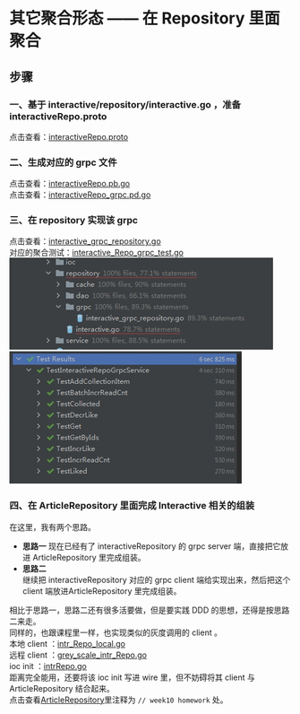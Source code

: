 # 其它聚合形态 —— 在 Repository 里面聚合

## 步骤
### 一、基于 interactive/repository/interactive.go ，准备 interactiveRepo.proto
 点击查看：[interactiveRepo.proto](webook/api/proto/intrRepo/v1/interactiveRepo.proto)
 
### 二、生成对应的 grpc 文件
点击查看：[interactiveRepo.pb.go](webook/api/proto/gen/intrRepo/v1/interactiveRepo.pb.go)  
点击查看：[interactiveRepo_grpc.pd.go](webook/api/proto/gen/intrRepo/v1/interactiveRepo_grpc.pb.go)   

### 三、在 repository 实现该 grpc  
点击查看：[interactive_grpc_repository.go](webook/interactive/repository/grpc/interactive_grpc_repository.go)  
对应的聚合测试：[interactive_Repo_grpc_test.go](webook/interactive/integration/interactive_Repo_grpc_test.go)    
![结果1](./pic/intr_repo_grpc的聚合测试结果1.png)
![结果2](./pic/intr_repo_grpc的聚合测试结果2.png)

### 四、在 ArticleRepository 里面完成 Interactive 相关的组装
在这里，我有两个思路。  
- **思路一**
现在已经有了 interactiveRepository 的 grpc server 端，直接把它放进 ArticleRepository 里完成组装。  
- **思路二**   
继续把 interactiveRepository 对应的 grpc client 端给实现出来，然后把这个 client 端放进ArticleRepository 里完成组装。     

相比于思路一，思路二还有很多活要做，但是要实践 DDD 的思想，还得是按思路二来走。     
同样的，也跟课程里一样，也实现类似的灰度调用的 client 。     
本地 client ：[intr_Repo_local.go](webook/internal/web/client/intr_local.go)   
远程 client ：[grey_scale_intr_Repo.go](webook/internal/web/client/grey_scale_intr.go)   
ioc init ：[intrRepo.go](webook/ioc/intrRepo.go)   
距离完全能用，还要将该 ioc init 写进 wire 里，但不妨碍将其 client 与 ArticleRepository 结合起来。     
点击查看[ArticleRepository](webook/internal/repository/article/article.go)里注释为 `// week10 homework` 处。

